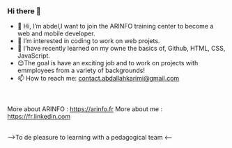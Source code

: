 ### Hi there 👋

- 🔭 Hi, I’m abdel,I want to join the ARINFO training center to become a web and mobile developer.
- 🌱 I’m interested in coding to work on web projets.
- 👯 I'have recently learned on my owne the basics of, Github, HTML, CSS, JavaScript.
- 😊The goal is have an exciting job and to work on projects with emmployees from a variety of backgrounds!
- 📫 How to reach me: contact.abdallahkarimi@gmail.com

<br><br>
More about ARINFO : https://arinfo.fr
More about me : https://fr.linkedin.com
<br><br>

-->To de pleasure to learning with a pedagogical team <--
